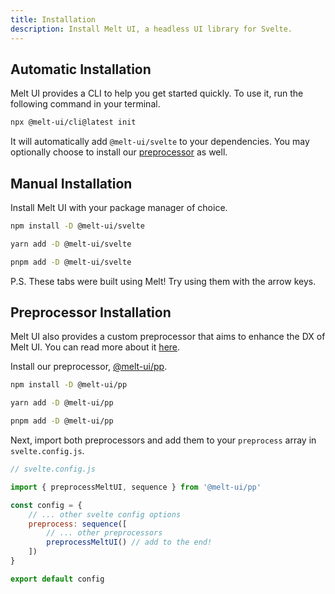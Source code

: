 ```yaml
---
title: Installation
description: Install Melt UI, a headless UI library for Svelte.
---
```


<script>
    import { Callout, InstallTabs } from '$lib/docs/components';
</script>

## Automatic Installation

Melt UI provides a CLI to help you get started quickly. To use it, run the following command in your
terminal.

```bash
npx @melt-ui/cli@latest init
```

It will automatically add `@melt-ui/svelte` to your dependencies. You may optionally choose to
install our [preprocessor](/docs/preprocessor) as well.

## Manual Installation

Install Melt UI with your package manager of choice.

<InstallTabs>
<span slot="npm">

```bash /@melt-ui/#melt /svelte/#melt
npm install -D @melt-ui/svelte
```

</span>

<span slot="yarn">

```bash /@melt-ui/#melt /svelte/#melt
yarn add -D @melt-ui/svelte
```

</span>

<span slot="pnpm">

```bash /@melt-ui/#melt /svelte/#melt
pnpm add -D @melt-ui/svelte
```

</span>
</InstallTabs>

<Callout>
P.S. These tabs were built using Melt! Try using them with the arrow keys.
</Callout>

## Preprocessor Installation

Melt UI also provides a custom preprocessor that aims to enhance the DX of Melt UI. You can read
more about it [here](/docs/preprocessor).

Install our preprocessor, [@melt-ui/pp](https://github.com/melt-ui/preprocessor).

<InstallTabs>
<span slot="npm">

```bash
npm install -D @melt-ui/pp
```

</span>

<span slot="yarn">

```bash
yarn add -D @melt-ui/pp
```

</span>

<span slot="pnpm">

```bash
pnpm add -D @melt-ui/pp
```

</span>

</InstallTabs>

Next, import both preprocessors and add them to your `preprocess` array in `svelte.config.js`.

```js
// svelte.config.js

import { preprocessMeltUI, sequence } from '@melt-ui/pp'

const config = {
	// ... other svelte config options
	preprocess: sequence([
		// ... other preprocessors
		preprocessMeltUI() // add to the end!
	])
}

export default config
```
